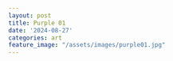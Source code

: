 ```yaml
---
layout: post
title: Purple 01
date: '2024-08-27'
categories: art
feature_image: "/assets/images/purple01.jpg"
---
```

